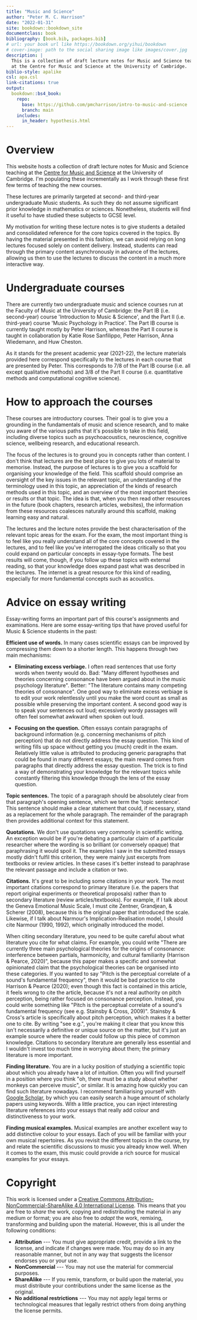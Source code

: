 ```yaml
---
title: "Music and Science"
author: "Peter M. C. Harrison"
date: "2022-01-31"
site: bookdown::bookdown_site
documentclass: book
bibliography: [book.bib, packages.bib]
# url: your book url like https://bookdown.org/yihui/bookdown
# cover-image: path to the social sharing image like images/cover.jpg
description: |
  This is a collection of draft lecture notes for Music and Science teaching 
  at the Centre for Music and Science at the University of Cambridge.
biblio-style: apalike
csl: apa.csl
link-citations: true
output:
  bookdown::bs4_book:
    repo: 
      base: https://github.com/pmcharrison/intro-to-music-and-science
      branch: main
    includes:
      in_header: hypothesis.html
---
```




# Overview

This website hosts a collection of draft lecture notes for Music and Science teaching at the [Centre for Music and Science](https://cms.mus.cam.ac.uk/) at the University of Cambridge. I'm populating these incrementally as I work through these first few terms of teaching the new courses.

These lectures are primarily targeted at second- and third-year undergraduate Music students. As such they do not assume significant prior knowledge in mathematics or sciences. Nonetheless, students will find it useful to have studied these subjects to GCSE level.

My motivation for writing these lecture notes is to give students a detailed and consolidated reference for the core topics covered in the topics. By having the material presented in this fashion, we can avoid relying on long lectures focused solely on content delivery. Instead, students can read through the primary content asynchronously in advance of the lectures, allowing us then to use the lectures to discuss the content in a much more interactive way.

# Undergraduate courses

There are currently two undergraduate music and science courses run at the Faculty of Music at the University of Cambridge: the Part IB (i.e. second-year) course 'Introduction to Music & Science', and the Part II (i.e. third-year) course 'Music Psychology in Practice'. The Part IB course is currently taught mostly by Peter Harrison, whereas the Part II course is taught in collaboration by Katie Rose Sanfilippo, Peter Harrison, Anna Wiedemann, and Huw Cheston.

As it stands for the present academic year (2021-22), the lecture materials provided here correspond specifically to the lectures in each course that are presented by Peter. This corresponds to 7/8 of the Part IB course (i.e. all except qualitative methods) and 3/8 of the Part II course (i.e. quantitative methods and computational cognitive science).

# How to approach the courses

These courses are introductory courses. Their goal is to give you a grounding in the fundamentals of music and science research, and to make you aware of the various paths that it's possible to take in this field, including diverse topics such as psychoacoustics, neuroscience, cognitive science, wellbeing research, and educational research.

The focus of the lectures is to ground you in concepts rather than content. I don't think that lectures are the best place to give you lots of material to memorise. Instead, the purpose of lectures is to give you a scaffold for organising your knowledge of the field. This scaffold should comprise an oversight of the key issues in the relevant topic, an understanding of the terminology used in this topic, an appreciation of the kinds of research methods used in this topic, and an overview of the most important theories or results or that topic. The idea is that, when you then read other resources in the future (book chapters, research articles, websites), the information from these resources coalesces naturally around this scaffold, making learning easy and natural.

The lectures and the lecture notes provide the best characterisation of the relevant topic areas for the exam. For the exam, the most important thing is to feel like you really understand all of the core concepts covered in the lectures, and to feel like you've interrogated the ideas critically so that you could expand on particular concepts in essay-type formats. The best results will come, though, if you follow up these topics with external reading, so that your knowledge does expand past what was described in the lectures. The internet is a great resource for this kind of reading, especially for more fundamental concepts such as acoustics.

# Advice on essay writing

Essay-writing forms an important part of this course's assignments and examinations. Here are some essay-writing tips that have proved useful for Music & Science students in the past:

**Efficient use of words.** In many cases scientific essays can be improved by compressing them down to a shorter length. This happens through two main mechanisms:

-   **Eliminating excess verbiage.** I often read sentences that use forty words when twenty would do. Bad: "Many different hypotheses and theories concerning consonance have been argued about in the music psychology literature". Better: "The literature contains many competing theories of consonance". One good way to eliminate excess verbiage is to edit your work relentlessly until you make the word count as small as possible while preserving the important content. A second good way is to speak your sentences out loud; excessively wordy passages will often feel somewhat awkward when spoken out loud.

-   **Focusing on the question.** Often essays contain paragraphs of background information (e.g. concerning mechanisms of pitch perception) that do not directly address the essay question. This kind of writing fills up space without getting you (much) credit in the exam. Relatively little value is attributed to producing generic paragraphs that could be found in many different essays; the main reward comes from paragraphs that directly address the essay question. The trick is to find a way of demonstrating your knowledge for the relevant topics while constantly filtering this knowledge through the lens of the essay question.

**Topic sentences.** The topic of a paragraph should be absolutely clear from that paragraph's opening sentence, which we term the 'topic sentence'. This sentence should make a clear statement that could, if necessary, stand as a replacement for the whole paragraph. The remainder of the paragraph then provides additional context for this statement.

**Quotations.** We don't use quotations very commonly in scientific writing. An exception would be if you're debating a particular claim of a particular researcher where the wording is so brilliant (or conversely opaque) that paraphrasing it would spoil it. The examples I saw in the submitted essays mostly didn't fulfil this criterion, they were mainly just excerpts from textbooks or review articles. In these cases it's better instead to paraphrase the relevant passage and include a citation or two.

**Citations.** It's great to be including some citations in your work. The most important citations correspond to primary literature (i.e. the papers that report original experiments or theoretical proposals) rather than to secondary literature (review articles/textbooks). For example, if I talk about the Geneva Emotional Music Scale, I must cite Zentner, Grandjean, & Scherer (2008), because this is the original paper that introduced the scale. Likewise, if I talk about Narmour's Implication-Realisation model, I should cite Narmour (1990, 1992), which originally introduced the model. 

When citing secondary literature, you need to be quite careful about what literature you cite for what claims. For example, you could write "There are currently three main psychological theories for the origins of consonance: interference between partials, harmonicity, and cultural familiarity (Harrison & Pearce, 2020)", because this paper makes a specific and somewhat opinionated claim that the psychological theories can be organised into these categories. If you wanted to say "Pitch is the perceptual correlate of a sound's fundamental frequency", then it would be bad practice to cite Harrison & Pearce (2020); even though this fact is contained in this article, it feels wrong to cite the article, because it's not a real authority on pitch perception, being rather focused on consonance perception. Instead, you could write something like "Pitch is the perceptual correlate of a sound's fundamental frequency (see e.g. Stainsby & Cross, 2009)". Stainsby & Cross's article is specifically about pitch perception, which makes it a better one to cite. By writing "see e.g.", you're making it clear that you know this isn't necessarily a definitive or unique source on the matter, but it's just an example source where the reader could follow up this piece of common knowledge. Citations to secondary literature are generally less essential and I wouldn't invest too much time in worrying about them; the primary literature is more important.

**Finding literature.** You are in a lucky position of studying a scientific topic about which you already have a lot of intuition. Often you will find yourself in a position where you think "oh, there must be a study about whether monkeys can perceive music", or similar. It is amazing how quickly you can find such literature nowadays. I recommend familiarising yourself with [Google Scholar](https://scholar.google.com/), by which you can easily search a huge amount of scholarly papers using keywords. With a little practice, you can inject interesting literature references into your essays that really add colour and distinctiveness to your work.

**Finding musical examples.** Musical examples are another excellent way to add distinctive colour to your essays. Each of you will be familiar with your own musical repertoires. As you revisit the different topics in the course, try and relate the scientific discussions to music you already know well. When it comes to the exam, this music could provide a rich source for musical examples for your essays.

# Copyright

This work is licensed under a [Creative Commons Attribution-NonCommercial-ShareAlike 4.0 International License](http://creativecommons.org/licenses/by-nc-sa/4.0/). This means that you are free to *share* the work, copying and redistributing the material in any medium or format; you are also free to *adapt* the work, remixing, transforming and building upon the material. However, this is all under the following conditions:

-   **Attribution** --- You must give appropriate credit, provide a link to the license, and indicate if changes were made. You may do so in any reasonable manner, but not in any way that suggests the licensor endorses you or your use.
-   **NonCommercial** --- You may not use the material for commercial purposes.
-   **ShareAlike** --- If you remix, transform, or build upon the material, you must distribute your contributions under the same license as the original.
-   **No additional restrictions** --- You may not apply legal terms or technological measures that legally restrict others from doing anything the license permits.
